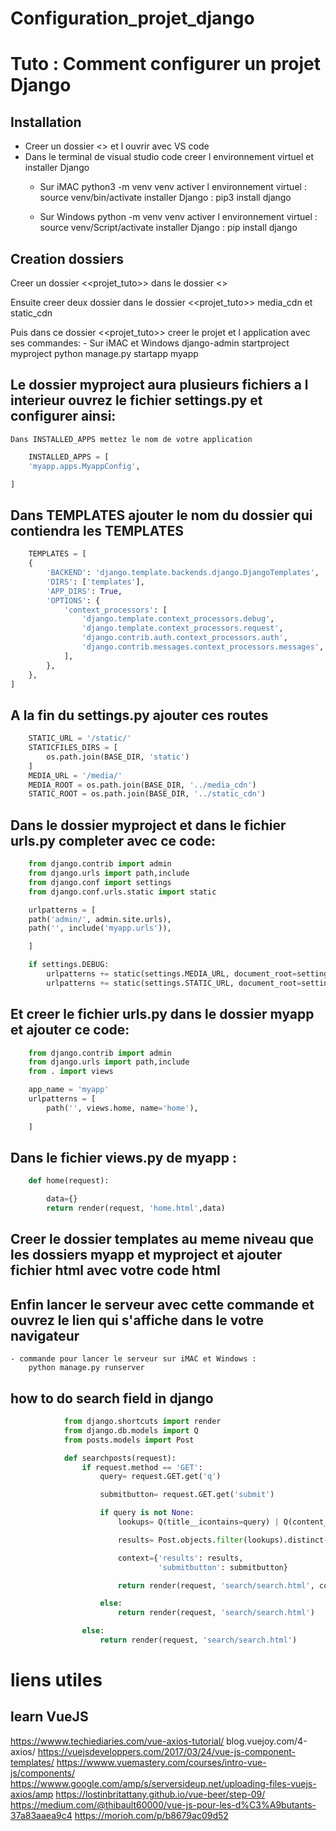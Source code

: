 # Configuration_projet_django


# Tuto : Comment configurer un projet Django

## Installation

- Creer un dossier <<projet>> et l ouvrir avec VS code
- Dans le terminal de visual studio code creer l environnement virtuel et installer Django
    - Sur iMAC
        python3 -m venv venv
        activer l environnement virtuel : source venv/bin/activate
        installer Django : pip3 install django

    - Sur Windows
        python -m venv venv 
        activer l environnement virtuel : source venv/Script/activate
        installer Django : pip install django

## Creation dossiers
Creer un dossier <<projet_tuto>> dans le dossier <<projet>>

Ensuite creer deux dossier dans le dossier <<projet_tuto>> media_cdn et static_cdn

Puis dans ce dossier <<projet_tuto>> creer le projet et l application avec ses commandes:
    - Sur iMAC et Windows
        django-admin startproject myproject
        python manage.py startapp myapp

## Le dossier myproject aura plusieurs fichiers a l interieur ouvrez le fichier settings.py et configurer ainsi:

    Dans INSTALLED_APPS mettez le nom de votre application

```python
    INSTALLED_APPS = [
    'myapp.apps.MyappConfig',

]
```

##    Dans TEMPLATES ajouter le nom du dossier qui contiendra les TEMPLATES

```python
    TEMPLATES = [
    {
        'BACKEND': 'django.template.backends.django.DjangoTemplates',
        'DIRS': ['templates'],
        'APP_DIRS': True,
        'OPTIONS': {
            'context_processors': [
                'django.template.context_processors.debug',
                'django.template.context_processors.request',
                'django.contrib.auth.context_processors.auth',
                'django.contrib.messages.context_processors.messages',
            ],
        },
    },
]
```

## A la fin du settings.py ajouter ces routes

```python
    STATIC_URL = '/static/'
    STATICFILES_DIRS = [
        os.path.join(BASE_DIR, 'static')
    ]
    MEDIA_URL = '/media/'
    MEDIA_ROOT = os.path.join(BASE_DIR, '../media_cdn')
    STATIC_ROOT = os.path.join(BASE_DIR, '../static_cdn')
```

## Dans le dossier myproject et dans le fichier urls.py completer avec ce code:

```python
    from django.contrib import admin
    from django.urls import path,include
    from django.conf import settings
    from django.conf.urls.static import static

    urlpatterns = [
    path('admin/', admin.site.urls),
    path('', include('myapp.urls')),

    ]

    if settings.DEBUG:
        urlpatterns += static(settings.MEDIA_URL, document_root=settings.MEDIA_ROOT)
        urlpatterns += static(settings.STATIC_URL, document_root=settings.STATIC_ROOT)
```

## Et creer le fichier urls.py dans le dossier myapp et ajouter ce code:


```python
    from django.contrib import admin
    from django.urls import path,include
    from . import views

    app_name = 'myapp'
    urlpatterns = [
        path('', views.home, name='home'),
    
    ]
```

## Dans le fichier views.py de myapp :

```python
    def home(request):

        data={}
        return render(request, 'home.html',data)
```    

## Creer le dossier templates au meme niveau que les dossiers myapp et myproject et ajouter fichier html avec votre code html

## Enfin lancer le serveur avec cette commande et ouvrez le lien qui s'affiche dans le votre navigateur

    - commande pour lancer le serveur sur iMAC et Windows : 
        python manage.py runserver


## how to do search field in django
```python
            from django.shortcuts import render
            from django.db.models import Q
            from posts.models import Post

            def searchposts(request):
                if request.method == 'GET':
                    query= request.GET.get('q')

                    submitbutton= request.GET.get('submit')

                    if query is not None:
                        lookups= Q(title__icontains=query) | Q(content__icontains=query)

                        results= Post.objects.filter(lookups).distinct()

                        context={'results': results,
                                 'submitbutton': submitbutton}

                        return render(request, 'search/search.html', context)

                    else:
                        return render(request, 'search/search.html')

                else:
                    return render(request, 'search/search.html')
```
# liens utiles
## learn VueJS
https://wwww.techiediaries.com/vue-axios-tutorial/
blog.vuejoy.com/4-axios/
https://vuejsdeveloppers.com/2017/03/24/vue-js-component-templates/
https://wwww.vuemastery.com/courses/intro-vue-js/components/
https://wwww.google.com/amp/s/serversideup.net/uploading-files-vuejs-axios/amp
https://lostinbritattany.github.io/vue-beer/step-09/
https://medium.com/@thibault60000/vue-js-pour-les-d%C3%A9butants-37a83aaea9c4
https://morioh.com/p/b8679ac09d52
